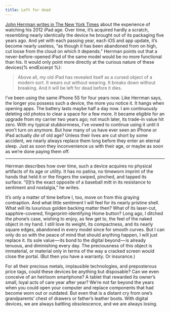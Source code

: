 ```yaml
---
title: Left for dead
---
```


[John Herrman writes in The New York Times](https://nyti.ms/2sbfpEW) about the experience of watching his 2012 iPad age. Over time, it’s acquired hardly a scratch, resembling nearly identically the device he brought out of its packaging five years ago. And yet with each passing year, each iOS and app update, it’s become nearly useless, “as though it has been abandoned from on high, cut loose from the cloud on which it depends.” Herrman points out that a never-before-opened iPad of the same model would be no more functional than his. It would only point more directly at the curious nature of these devices{% endExcerpt %}:

> Above all, my old iPad has revealed itself as a cursed object of a modern sort. It wears out without wearing. It breaks down without breaking. And it will be left for dead before it dies.

I’ve been using the same iPhone 5S for four years now. Like Herrman says, the longer you possess such a device, the more you notice it. It hangs when opening apps. The battery lasts maybe half a day now. I am continuously deleting old photos to clear a space for a few more. It became eligible for an upgrade from my carrier two years ago; not much later, its trade-in value hit zero. With my typical stubbornness, I’ve vowed to continue using it until it won’t turn on anymore. But how many of us have ever seen an iPhone or iPad actually _die_ of old age? Unless their lives are cut short by some accident, we nearly always replace them long before they enter an eternal sleep. Just as soon they inconvenience us with their age, or maybe as soon as we’re done paying them off.

---

Herrman describes how over time, such a device acquires no physical artifacts of its age or utility. It has no patina, no timeworn imprint of the hands that held it or the fingers the swiped, pinched, and tapped its surface. “[I]t’s the exact opposite of a baseball mitt in its resistance to sentiment and nostalgia,” he writes.

It’s only a matter of time before I, too, move on from this graying contraption. And what little sentiment I will feel for its nearly pristine shell. What will its luxurious golden backing matter then? What of its laser-cut, sapphire-covered, fingerprint-identifying Home button? Long ago, I ditched the phone’s case, wishing to enjoy, as few get to, the feel of the naked object in my hand. I still love its weight, its compactness, and its nearly square edges, abandoned in every model since for smooth curves. But I can only do so with the peace of mind that should anything happen, I will just replace it. Its sole value — its bond to the digital beyond — is already tenuous, and diminishing every day. The preciousness of this object is immaterial, or material only in terms of the way a cracked screen would close the portal. (But then you have a warranty. Or insurance.)

For all their precious metals, implausible technologies, and preposterous price tags, could these devices be anything but disposable? Can we even conceive of an heirloom smartphone? A tablet that rewarded its owner’s small, loyal acts of care year after year? We’re not far beyond the years when you could open your computer and replace components that had become worn out or outdated. But even that is a distant cry from one’s grandparents’ chest of drawers or father’s leather boots. With digital devices, we are always battling obsolescence, and we are always losing.
